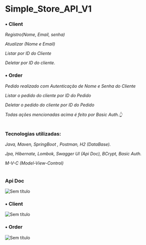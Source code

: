 # Simple_Store_API_V1

### • Client 

 _Registro(Nome, Email, senha)_
 
 _Atualizar (Nome e Email)_

 _Listar por ID do Cliente_
 
 _Deletar por ID do cliente._


### • Order 
_Pedido realizado com Autenticação de Nome e Senha do Cliente_

_Listar o pedido do cliente por ID do Pedido_

_Deletar o pedido do cliente por ID do Pedido_

_Todas ações mencionadas acima é feito por Basic Auth.👆_

#
### Tecnologias utilizadas: 
_Java, Maven, SpringBoot , Postman, H2 (DataBase)._

_Jpa, Hibernate, Lombok, Swagger UI (Api Doc), BCrypt, Basic Auth._

 _M-V-C (Model-View-Control)_
#
### Api Doc

![Sem título](https://github.com/hanspeterdietiker/simple_Store_API/assets/126719678/4093783d-3228-4eeb-af95-d31c75594087)

### • Client

![Sem título](https://github.com/hanspeterdietiker/simple_Store_API/assets/126719678/a92bf7c0-e8f9-4c4a-96d1-68aba7bbcbda)

### • Order

![Sem título](https://github.com/hanspeterdietiker/simple_Store_API/assets/126719678/86d04555-2d35-496d-b27c-1e79428acf22)

#
